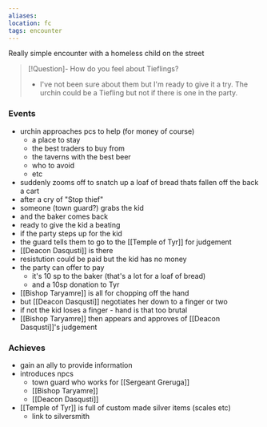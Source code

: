 ```yaml
---
aliases:
location: fc
tags: encounter
---
```


Really simple encounter with a homeless child on the street

> [!Question]- How do you feel about Tieflings?
> - I've not been sure about them but I'm ready to give it a try.  The urchin could be a Tiefling but not if there is one in the party.

### Events
- urchin approaches pcs to help (for money of course)
	- a place to stay
	- the best traders to buy from
	- the taverns with the best beer
	- who to avoid
	- etc
- suddenly zooms off to snatch up a loaf of bread thats fallen off the back a cart
- after a cry of "Stop thief"
- someone (town guard?) grabs the kid
- and the baker comes back 
- ready to give the kid a beating
- if the party steps up for the kid
- the guard tells them to go to the [[Temple of Tyr]] for judgement
- [[Deacon Dasqusti]] is there
- resistution could be paid but the kid has no money
- the party can offer to pay
	- it's 10 sp to the baker (that's a lot for a loaf of bread)
	- and a 10sp donation to Tyr
- [[Bishop Taryamre]] is all for chopping off the hand
- but [[Deacon Dasqusti]] negotiates her down to a finger or two
- if not the kid loses a finger -  hand is that too brutal
- [[Bishop Taryamre]] then appears and approves of [[Deacon Dasqusti]]'s judgement

### Achieves
- gain an ally to provide information
- introduces npcs
	- town guard who works for [[Sergeant Greruga]]
	- [[Bishop Taryamre]]
	- [[Deacon Dasqusti]]
- [[Temple of Tyr]] is full of custom made silver items (scales etc)
	- link to silversmith